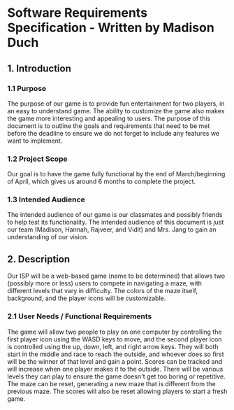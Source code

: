 # Software Requirements Specification - Written by Madison Duch
<h2>1. Introduction</h2>
<h3>1.1 Purpose</h3>
The purpose of our game is to provide fun entertainment for two players, in an easy to understand game. The ability to customize the game also makes the game more interesting and appealing to users. The purpose of this document is to outline the goals and requirements that need to be met before the deadline to ensure we do not forget to include any features we want to implement.
<h3>1.2 Project Scope</h3>
Our goal is to have the game fully functional by the end of March/beginning of April, which gives us around 6 months to complete the project.
<h3>1.3 Intended Audience</h3>
The intended audience of our game is our classmates and possibly friends to help test its functionality. The intended audience of this document is just our team (Madison, Hannah, Rajveer, and Vidit) and Mrs. Jang to gain an understanding of our vision. 
<h2>2. Description</h2>
Our ISP will be a web-based game (name to be determined) that allows two (possibly more or less) users to compete in navigating a maze, with different levels that vary in difficulty. The colors of the maze itself, background, and the player icons will be customizable. 
<h3>2.1 User Needs / Functional Requirements</h3>
The game will allow two people to play on one computer by controlling the first player icon using the WASD keys to move, and the second player icon is controlled using the up, down, left, and right arrow keys. They will both start in the middle and race to reach the outside, and whoever does so first will be the winner of that level and gain a point. Scores can be tracked and will increase when one player makes it to the outside. There will be various levels they can play to ensure the game doesn't get too boring or repetitive. The maze can be reset, generating a new maze that is different from the previous maze. The scores will also be reset allowing players to start a fresh game. 

